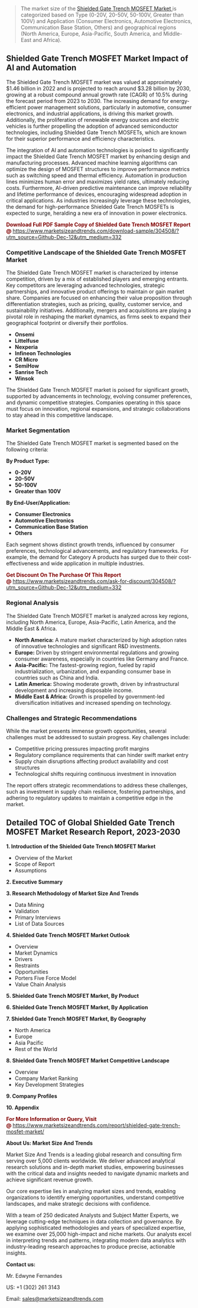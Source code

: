 <blockquote><p>The market size of the <a href="https://www.marketsizeandtrends.com/download-sample/304508/?utm_source=Github-Dec-12&amp;utm_medium=332" target="_blank">Shielded Gate Trench MOSFET Market </a>is categorized based on Type (0-20V, 20-50V, 50-100V, Greater than 100V) and Application (Consumer Electronics, Automotive Electronics, Communication Base Station, Others) and geographical regions (North America, Europe, Asia-Pacific, South America, and Middle-East and Africa).</p></blockquote><p><h2>Shielded Gate Trench MOSFET Market Impact of AI and Automation</h2><p>The Shielded Gate Trench MOSFET market was valued at approximately $1.46 billion in 2022 and is projected to reach around $3.28 billion by 2030, growing at a robust compound annual growth rate (CAGR) of 10.5% during the forecast period from 2023 to 2030. The increasing demand for energy-efficient power management solutions, particularly in automotive, consumer electronics, and industrial applications, is driving this market growth. Additionally, the proliferation of renewable energy sources and electric vehicles is further propelling the adoption of advanced semiconductor technologies, including Shielded Gate Trench MOSFETs, which are known for their superior performance and efficiency characteristics.</p><p>The integration of AI and automation technologies is poised to significantly impact the Shielded Gate Trench MOSFET market by enhancing design and manufacturing processes. Advanced machine learning algorithms can optimize the design of MOSFET structures to improve performance metrics such as switching speed and thermal efficiency. Automation in production lines minimizes human error and maximizes yield rates, ultimately reducing costs. Furthermore, AI-driven predictive maintenance can improve reliability and lifetime performance of devices, encouraging widespread adoption in critical applications. As industries increasingly leverage these technologies, the demand for high-performance Shielded Gate Trench MOSFETs is expected to surge, heralding a new era of innovation in power electronics.</p></p><p><strong><span style="color: #800000;">Download Full PDF Sample Copy of Shielded Gate Trench MOSFET Report @</span>&nbsp;</strong><a href="https://www.marketsizeandtrends.com/download-sample/304508/?utm_source=Github-Dec-12&amp;utm_medium=332">https://www.marketsizeandtrends.com/download-sample/304508/?utm_source=Github-Dec-12&amp;utm_medium=332</a></p><h3>Competitive Landscape of the Shielded Gate Trench MOSFET Market</h3><p>The Shielded Gate Trench MOSFET market is characterized by intense competition, driven by a mix of established players and emerging entrants. Key competitors are leveraging advanced technologies, strategic partnerships, and innovative product offerings to maintain or gain market share. Companies are focused on enhancing their value proposition through differentiation strategies, such as pricing, quality, customer service, and sustainability initiatives. Additionally, mergers and acquisitions are playing a pivotal role in reshaping the market dynamics, as firms seek to expand their geographical footprint or diversify their portfolios.</p><p><strong><p><ul><li>Onsemi </li><li> Littelfuse </li><li> Nexperia </li><li> Infineon Technologies </li><li> CR Micro </li><li> SemiHow </li><li> Sanrise Tech </li><li> Winsok</p></li></ul></p></strong></p><p>The Shielded Gate Trench MOSFET market is poised for significant growth, supported by advancements in technology, evolving consumer preferences, and dynamic competitive strategies. Companies operating in this space must focus on innovation, regional expansions, and strategic collaborations to stay ahead in this competitive landscape.</p><h3>Market Segmentation</h3><p>The Shielded Gate Trench MOSFET market is segmented based on the following criteria:</p><p><strong>By Product Type:</strong></p><p><strong><p><ul><li>0-20V </li><li> 20-50V </li><li> 50-100V </li><li> Greater than 100V</p></li></ul></p></strong></p><p><strong>By End-User/Application:</strong></p><p><strong><p><ul><li>Consumer Electronics </li><li> Automotive Electronics </li><li> Communication Base Station </li><li> Others</p></li></ul></p></strong></p><p>Each segment shows distinct growth trends, influenced by consumer preferences, technological advancements, and regulatory frameworks. For example, the demand for Category A products has surged due to their cost-effectiveness and wide application in multiple industries.</p><p><strong><span style="color: #800000;">Get Discount On The Purchase Of This Report @&nbsp;</span></strong><a href="https://www.marketsizeandtrends.com/ask-for-discount/304508/?utm_source=Github-Dec-12&amp;utm_medium=332">https://www.marketsizeandtrends.com/ask-for-discount/304508/?utm_source=Github-Dec-12&amp;utm_medium=332</a></p><h3>Regional Analysis</h3><p>The Shielded Gate Trench MOSFET market is analyzed across key regions, including North America, Europe, Asia-Pacific, Latin America, and the Middle East &amp; Africa.</p><ul><li><strong>North America:</strong> A mature market characterized by high adoption rates of innovative technologies and significant R&amp;D investments.</li><li><strong>Europe:</strong> Driven by stringent environmental regulations and growing consumer awareness, especially in countries like Germany and France.</li><li><strong>Asia-Pacific:</strong> The fastest-growing region, fueled by rapid industrialization, urbanization, and expanding consumer base in countries such as China and India.</li><li><strong>Latin America:</strong> Showing moderate growth, driven by infrastructural development and increasing disposable income.</li><li><strong>Middle East &amp; Africa:</strong> Growth is propelled by government-led diversification initiatives and increased spending on technology.</li></ul><h3>Challenges and Strategic Recommendations</h3><p>While the market presents immense growth opportunities, several challenges must be addressed to sustain progress. Key challenges include:</p><ul><li>Competitive pricing pressures impacting profit margins</li><li>Regulatory compliance requirements that can hinder swift market entry</li><li>Supply chain disruptions affecting product availability and cost structures</li><li>Technological shifts requiring continuous investment in innovation</li></ul><p>The report offers strategic recommendations to address these challenges, such as investment in supply chain resilience, fostering partnerships, and adhering to regulatory updates to maintain a competitive edge in the market.</p><h2>Detailed TOC of Global Shielded Gate Trench MOSFET Market Research Report, 2023-2030</h2><p><strong>1. Introduction of the Shielded Gate Trench MOSFET Market</strong></p><ul><li>Overview of the Market</li><li>Scope of Report</li><li>Assumptions&nbsp;</li></ul><p><strong>2. Executive Summary</strong></p><p><strong>3. Research Methodology of <strong>Market Size And Trends</strong></strong></p><ul><li>Data Mining</li><li>Validation</li><li>Primary Interviews</li><li>List of Data Sources&nbsp;</li></ul><p><strong>4. Shielded Gate Trench MOSFET Market Outlook</strong></p><ul><li>Overview</li><li>Market Dynamics</li><li>Drivers</li><li>Restraints</li><li>Opportunities</li><li>Porters Five Force Model</li><li>Value Chain Analysis&nbsp;</li></ul><p><strong>5. Shielded Gate Trench MOSFET Market, By Product</strong></p><p><strong>6. Shielded Gate Trench MOSFET Market, By Application</strong></p><p><strong>7. Shielded Gate Trench MOSFET Market, By Geography</strong></p><ul><li>North America</li><li>Europe</li><li>Asia Pacific</li><li>Rest of the World&nbsp;</li></ul><p><strong>8. Shielded Gate Trench MOSFET Market Competitive Landscape</strong></p><ul><li>Overview</li><li>Company Market Ranking</li><li>Key Development Strategies&nbsp;</li></ul><p><strong>9. Company Profiles</strong></p><p><strong>10. Appendix</strong></p><p><strong><span style="color: #800000;">For More Information or Query, Visit @&nbsp;</span></strong><a href="https://www.marketsizeandtrends.com/report/shielded-gate-trench-mosfet-market/">https://www.marketsizeandtrends.com/report/shielded-gate-trench-mosfet-market/</a></p><p></p><p><strong>About Us:&nbsp;Market Size And Trends</strong></p><p>Market Size And Trends&nbsp;is a leading global research and consulting firm serving over 5,000 clients worldwide. We deliver advanced analytical research solutions and in-depth market studies, empowering businesses with the critical data and insights needed to navigate dynamic markets and achieve significant revenue growth.</p><p>Our core expertise lies in analyzing market sizes and trends, enabling organizations to identify emerging opportunities, understand competitive landscapes, and make strategic decisions with confidence.</p><p>With a team of 250 dedicated Analysts and Subject Matter Experts, we leverage cutting-edge techniques in data collection and governance. By applying sophisticated methodologies and years of specialized expertise, we examine over 25,000 high-impact and niche markets. Our analysts excel in interpreting trends and patterns, integrating modern data analytics with industry-leading research approaches to produce precise, actionable insights.</p><p><strong>Contact us:</strong></p><p>Mr. Edwyne Fernandes</p><p>US: +1 (302) 261 3143</p><p>Email: <a href="mailto:sales@marketsizeandtrends.com">sales@marketsizeandtrends.com</a>&nbsp;</p>
